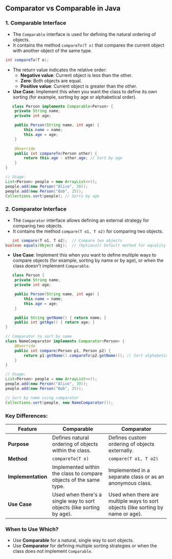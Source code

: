 ## Comparator vs Comparable in Java

### 1. **Comparable Interface**
   - The `Comparable` interface is used for defining the natural ordering of objects.
   - It contains the method `compareTo(T o)` that compares the current object with another object of the same type.

```java
int compareTo(T o);
```
   - The return value indicates the relative order:
     - **Negative value**: Current object is less than the other.
     - **Zero**: Both objects are equal.
     - **Positive value**: Current object is greater than the other.
   - **Use Case**: Implement this when you want the class to define its own sorting (for example, sorting by age or alphabetical order).

```java
   class Person implements Comparable<Person> {
    private String name;
    private int age;

    public Person(String name, int age) {
        this.name = name;
        this.age = age;
    }

    @Override
    public int compareTo(Person other) {
        return this.age - other.age; // Sort by age
    }
}

```
```java 
// Usage:
List<Person> people = new ArrayList<>();
people.add(new Person("Alice", 30));
people.add(new Person("Bob", 25));
Collections.sort(people); // Sorts by age
```

### 2. **Comparator Interface**
   - The `Comparator` interface allows defining an external strategy for comparing two objects.
   - It contains the method `compare(T o1, T o2)` for comparing two objects.
   
```java
   int compare(T o1, T o2);  // Compare two objects
boolean equals(Object obj);  // (Optional) Default method for equality

```
   - **Use Case**: Implement this when you want to define multiple ways to compare objects (for example, sorting by name or by age), or when the class doesn't implement `Comparable`.

```java
   class Person {
    private String name;
    private int age;

    public Person(String name, int age) {
        this.name = name;
        this.age = age;
    }

    public String getName() { return name; }
    public int getAge() { return age; }
}

// Comparator to sort by name
class NameComparator implements Comparator<Person> {
    @Override
    public int compare(Person p1, Person p2) {
        return p1.getName().compareTo(p2.getName()); // Sort alphabetically by name
    }
}

// Usage:
List<Person> people = new ArrayList<>();
people.add(new Person("Alice", 30));
people.add(new Person("Bob", 25));

// Sort by name using comparator
Collections.sort(people, new NameComparator());

```

### Key Differences:

| Feature             | Comparable                                      | Comparator                                      |
|---------------------|-------------------------------------------------|-------------------------------------------------|
| **Purpose**          | Defines natural ordering of objects within the class. | Defines custom ordering of objects externally.   |
| **Method**           | `compareTo(T o)`                                | `compare(T o1, T o2)`                           |
| **Implementation**   | Implemented within the class to compare objects of the same type. | Implemented in a separate class or as an anonymous class. |
| **Use Case**         | Used when there's a single way to sort objects (like sorting by age). | Used when there are multiple ways to sort objects (like sorting by name or age). |

### When to Use Which?
- Use **Comparable** for a natural, single way to sort objects.
- Use **Comparator** for defining multiple sorting strategies or when the class does not implement `Comparable`.
